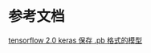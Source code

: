 
# 参考文档
[tensorflow 2.0 keras 保存 .pb 格式的模型](https://blog.csdn.net/u012995500/article/details/103575879/)